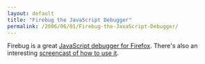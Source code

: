 ```yaml
---
layout: default
title: "Firebug the JavaScript Debugger"
permalink: /2006/06/01/Firebug-the-JavaScript-Debugger/
---
```


Firebug is a great <a href="http://www.joehewitt.com/software/firebug/" target="_blank">JavaScript debugger for Firefox</a>. There's also an interesting <a href="http://www.digitalmediaminute.com/screencast/firebug-js/" target="_blank">screencast of how to use it</a>.